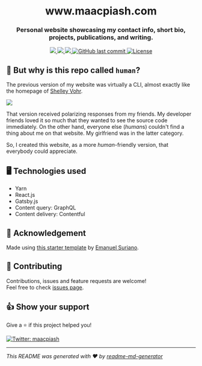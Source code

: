<h1 align="center">www.maacpiash.com</h1>
<h3 align="center">Personal website showcasing my contact info, short bio, projects, publications, and writing.</h3>

<p align="center">
  <a href="https://app.netlify.com/sites/maacpiash/deploys" target="_blank">
    <img src="https://img.shields.io/netlify/354bcbe8-0c61-4710-983a-51a064bf4b41?style=flat-square" />
  </a>
  <a href="https://www.maacpiash.com" target="_blank">
    <img src="https://img.shields.io/website/https/maacpiash.com.svg?style=flat-square" />
  </a>
  <a href="https://travis-ci.com/maacpiash/human" target="_blank">
    <img src="https://img.shields.io/travis/maacpiash/human?style=flat-square" />
  </a>
  <a href="https://github.com/maacpiash/KonSchool/commits">
    <img src="https://img.shields.io/github/last-commit/maacpiash/human.svg?style=flat-square" alt="GitHub last commit">
    </a>
  <a href="https://github.com/maacpiash/human/blob/master/LICENSE">
    <img src="https://img.shields.io/github/license/maacpiash/human.svg?style=flat-square" alt="License">
  </a>
</p>

## 🤷 But why is this repo called `human`?

The previous version of my website was virtually a CLI, almost exactly like the homepage of [Shelley Vohr](https://codebyte.re).

<img src="http://g.recordit.co/tBFIO33EGX.gif" />

That version received polarizing responses from my friends. My developer friends loved it so much that they wanted to see the source code immediately. On the other hand, everyone else (*human*s) couldn't find a thing about me on that website. My girlfriend was in the latter category.

So, I created this website, as a more _human_-friendly version, that everybody could appreciate.

## 🖥 Technologies used

- Yarn
- React.js
- Gatsby.js
- Content query: GraphQL
- Content delivery: Contentful

## 🙏 Acknowledgement

Made using [this starter template](https://github.com/EmaSuriano/gatsby-starter-mate) by [Emanuel Suriano](https://emasuriano.com).

## 🤝 Contributing

Contributions, issues and feature requests are welcome!<br />Feel free to check [issues page](https://github.com/maacpiash/human/issues).

## 👍 Show your support

Give a ⭐️ if this project helped you!

<a href="https://twitter.com/maacpiash">
  <img alt="Twitter: maacpiash" src="https://img.shields.io/twitter/follow/maacpiash.svg?style=social" target="_blank" />
</a>

---

_This README was generated with ❤️ by [readme-md-generator](https://github.com/kefranabg/readme-md-generator)_
